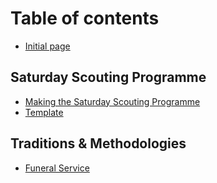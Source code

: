# Table of contents

* [Initial page](README.md)

## Saturday Scouting Programme

* [Making the Saturday Scouting Programme](saturday-scouting-programme/making-the-saturday-scouting-programme.md)
* [Template](saturday-scouting-programme/template.md)

## Traditions & Methodologies

* [Funeral Service](traditions-and-methodologies/funeral-service.md)
